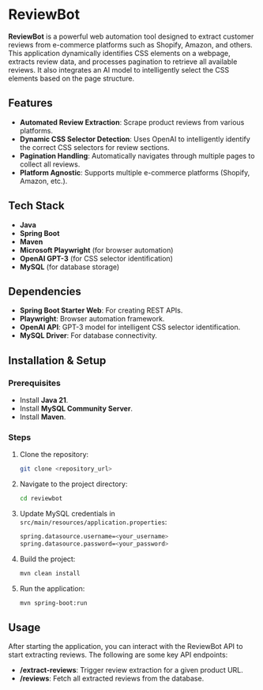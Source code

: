 
# ReviewBot

**ReviewBot** is a powerful web automation tool designed to extract customer reviews from e-commerce platforms such as Shopify, Amazon, and others. This application dynamically identifies CSS elements on a webpage, extracts review data, and processes pagination to retrieve all available reviews. It also integrates an AI model to intelligently select the CSS elements based on the page structure.

## Features

- **Automated Review Extraction**: Scrape product reviews from various platforms.
- **Dynamic CSS Selector Detection**: Uses OpenAI to intelligently identify the correct CSS selectors for review sections.
- **Pagination Handling**: Automatically navigates through multiple pages to collect all reviews.
- **Platform Agnostic**: Supports multiple e-commerce platforms (Shopify, Amazon, etc.).
  
## Tech Stack

- **Java**
- **Spring Boot**
- **Maven**
- **Microsoft Playwright** (for browser automation)
- **OpenAI GPT-3** (for CSS selector identification)
- **MySQL** (for database storage)

## Dependencies

- **Spring Boot Starter Web**: For creating REST APIs.
- **Playwright**: Browser automation framework.
- **OpenAI API**: GPT-3 model for intelligent CSS selector identification.
- **MySQL Driver**: For database connectivity.

## Installation & Setup

### Prerequisites

- Install **Java 21**.
- Install **MySQL Community Server**.
- Install **Maven**.

### Steps

1. Clone the repository:

   ```bash
   git clone <repository_url>
   ```

2. Navigate to the project directory:

   ```bash
   cd reviewbot
   ```

3. Update MySQL credentials in `src/main/resources/application.properties`:

   ```bash
   spring.datasource.username=<your_username>
   spring.datasource.password=<your_password>
   ```

4. Build the project:

   ```bash
   mvn clean install
   ```

5. Run the application:

   ```bash
   mvn spring-boot:run
   ```

## Usage

After starting the application, you can interact with the ReviewBot API to start extracting reviews. The following are some key API endpoints:

- **/extract-reviews**: Trigger review extraction for a given product URL.
- **/reviews**: Fetch all extracted reviews from the database.
